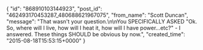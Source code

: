  {
   "id": "868910103144923",
   "post_id": "462493170453287_480688621967075",
   "from_name": "Scott Duncan",
   "message": "That wasn't your question.\n\nYou SPECIFICALLY ASKED \"Ok. So, where will I live, how will I heat it, how will I have power...etc?\" - I answered. These things SHOULD be obvious by now.",
   "created_time": "2015-08-18T15:53:15+0000"
 }

